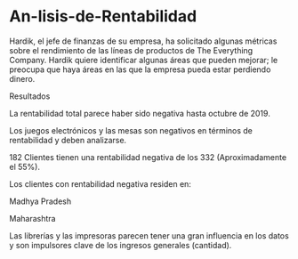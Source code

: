 # An-lisis-de-Rentabilidad
Hardik, el jefe de finanzas de su empresa, ha solicitado algunas métricas sobre el rendimiento de las líneas de productos de The Everything Company. Hardik quiere identificar algunas áreas que pueden mejorar; le preocupa que haya áreas en las que la empresa pueda estar perdiendo dinero. 

Resultados

La rentabilidad total parece haber sido negativa hasta octubre de 2019.


Los juegos electrónicos y las mesas son negativos en términos de rentabilidad y deben analizarse.


182 Clientes tienen una rentabilidad negativa de los 332 (Aproximadamente el 55%).


Los clientes con rentabilidad negativa residen en:


Madhya Pradesh


Maharashtra


Las librerías y las impresoras parecen tener una gran influencia en los datos y son impulsores clave de los ingresos generales (cantidad).
